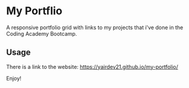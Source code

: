 # My Portflio
A responsive portfolio grid with links to my projects that i've done in the Coding Academy Bootcamp.

## Usage
There is a link to the website:  https://yairdev21.github.io/my-portfolio/

Enjoy!
